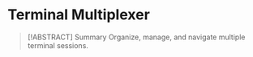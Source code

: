 # Terminal Multiplexer

> [!ABSTRACT] Summary
> Organize, manage, and navigate multiple terminal sessions.